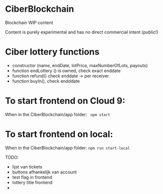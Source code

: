 # CiberBlockchain
Blockchain WIP content

Content is purely experimental and has no direct commercial intent (public!)

# Ciber lottery functions
- constructor (name, endDate, lotPrice, maxNumberOfLots, payouts)
- function endLottery () is owned, check exact enddate
- function refund() check enddate -> per receiver
- function buyIn(), check endddate

# To start frontend on Cloud 9:
When in the CiberBlockchain/app folder:
`` npm start``

# To start frontend on local:
When in the CiberBlockchain/app folder:
``npm run start-local``


TODO:
- lijst van tickets
- buttons afhankelijk van account
- test flag in frontend
- lottery title frontend
- 